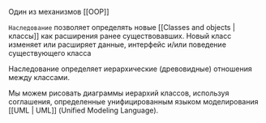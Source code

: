Один из механизмов [[OOP]]

`Наследование` позволяет определять новые [[Classes and objects | классы]] как расширения ранее существовавших. Новый класс изменяет или расширяет данные, интерфейс и/или поведение существующего класса

Наследование определяет иерархические (древовидные) отношения между классами.

Мы можем рисовать диаграммы иерархий классов, используя соглашения, определенные унифицированным языком моделирования [[UML | UML]] (Unified Modeling Language).